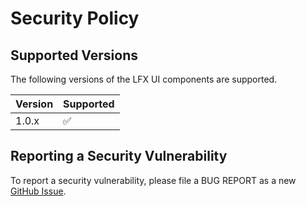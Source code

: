 # Security Policy

## Supported Versions

The following versions of the LFX UI components are supported.

| Version | Supported          |
|---------|--------------------|
| 1.0.x   | :white_check_mark: |

## Reporting a Security Vulnerability

To report a security vulnerability, please file a BUG REPORT as a
new [GitHub Issue](https://github.com/linuxfoundation/lfx-ui/issues?q=is%3Aissue+is%3Aopen+sort%3Aupdated-desc).
